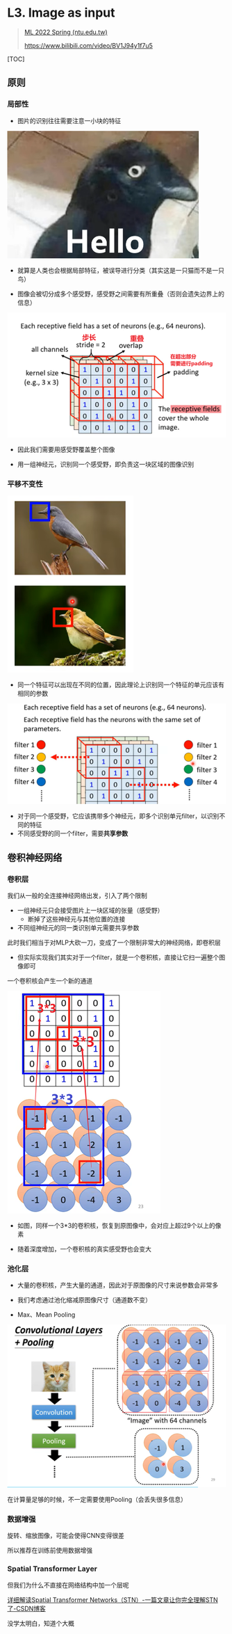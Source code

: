 # L3. Image as input

>   [ML 2022 Spring (ntu.edu.tw)](https://speech.ee.ntu.edu.tw/~hylee/ml/2022-spring.php)
>
>   https://www.bilibili.com/video/BV1J94y1f7u5

[TOC]

## 原则

### 局部性

-   图片的识别往往需要注意一小块的特征

<img src="./L3.assets/image-20240727181929979.png" alt="image-20240727181929979" style="zoom:50%;" />

-   就算是人类也会根据局部特征，被误导进行分类（其实这是一只猫而不是一只鸟）

-   图像会被切分成多个感受野，感受野之间需要有所重叠（否则会遗失边界上的信息）

![image-20240727182325873](./L3.assets/image-20240727182325873.png)

-   因此我们需要用感受野覆盖整个图像

-   用一组神经元，识别同一个感受野，即负责这一块区域的图像识别



### 平移不变性

<img src="./L3.assets/image-20240727201934526.png" alt="image-20240727201934526" style="zoom:50%;" />

-   同一个特征可以出现在不同的位置，因此理论上识别同一个特征的单元应该有相同的参数



<img src="./L3.assets/image-20240727202440749.png" alt="image-20240727202440749" style="zoom:67%;" />

-   对于同一个感受野，它应该携带多个神经元，即多个识别单元filter，以识别不同的特征
-   不同感受野的同一个filter，需要**共享参数**

## 卷积神经网络

### 卷积层

我们从一般的全连接神经网络出发，引入了两个限制

-   一组神经元只会接受图片上一块区域的张量（感受野）
    -   断掉了这些神经元与其他位置的连接
-   不同组神经元的同一类识别单元需要共享参数

此时我们相当于对MLP大砍一刀，变成了一个限制非常大的神经网络，即卷积层



-   但实际实现我们其实对于一个filter，就是一个卷积核，直接让它扫一遍整个图像即可

一个卷积核会产生一个新的通道



<img src="./L3.assets/image-20240727205533086.png" alt="image-20240727205533086" style="zoom:50%;" />



- 如图，同样一个3*3的卷积核，恢复到原图像中，会对应上超过9个以上的像素

-   随着深度增加，一个卷积核的真实感受野也会变大

### 池化层

-   大量的卷积核，产生大量的通道，因此对于原图像的尺寸来说参数会非常多

-   我们考虑通过池化缩减原图像尺寸（通道数不变）
-   Max、Mean Pooling

<img src="./L3.assets/image-20240727210158517.png" alt="image-20240727210158517" style="zoom:67%;" />

在计算量足够的时候，不一定需要使用Pooling（会丢失很多信息）



### 数据增强

旋转、缩放图像，可能会使得CNN变得很差

所以推荐在训练前使用数据增强



### Spatial Transformer Layer

但我们为什么不直接在网络结构中加一个层呢

[详细解读Spatial Transformer Networks（STN）-一篇文章让你完全理解STN了-CSDN博客](https://blog.csdn.net/qq_39422642/article/details/78870629)

没学太明白，知道个大概
